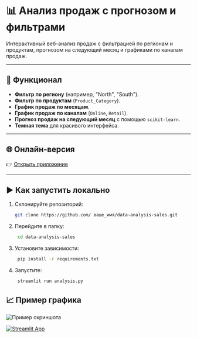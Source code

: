 # 📊 Анализ продаж с прогнозом и фильтрами

Интерактивный веб-анализ продаж с фильтрацией по регионам и продуктам, прогнозом на следующий месяц и графиками по каналам продаж.

---

## 🔧 Функционал
- **Фильтр по региону** (например, "North", "South").
- **Фильтр по продуктам** (`Product_Category`).
- **График продаж по месяцам**.
- **График продаж по каналам** (`Online`, `Retail`).
- **Прогноз продаж на следующий месяц** с помощью `scikit-learn`.
- **Темная тема** для красивого интерфейса.

---

## 🌐 Онлайн-версия
👉 [Открыть приложение]([http://localhost:8501/](https://analysis-9mk4fkammffe3kccj4c5fk.streamlit.app/) )

---

## ▶️ Как запустить локально
1. Склонируйте репозиторий:
   ```bash
   git clone https://github.com/ ваше_имя/data-analysis-sales.git
   
2. Перейдите в папку:
   ```bash
    cd data-analysis-sales

3. Установите зависимости:
   ```bash
    pip install -r requirements.txt

4. Запустите:
   ```bash
    streamlit run analysis.py
   

##  📈 Пример графика
![Пример скриншота](Screenshot.png)

[![Streamlit App](https://img.shields.io/badge/Streamlit-Deployed-brightgreen )]([ссылка_на_ваше_приложение](https://analysis-9mk4fkammffe3kccj4c5fk.streamlit.app/))


